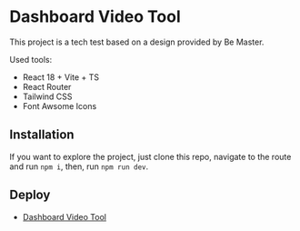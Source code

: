 # Dashboard Video Tool

This project is a tech test based on a design provided by Be Master.

Used tools:

- React 18 + Vite + TS
- React Router
- Tailwind CSS
- Font Awsome Icons

## Installation

If you want to explore the project, just clone this repo, navigate to the route and run `npm i`, then, run `npm run dev`. 

## Deploy

- [Dashboard Video Tool](https://camiloalvarezm.github.io/dashboard-video-tool/)


